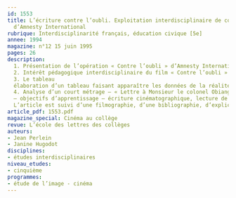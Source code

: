 ```yaml
---
id: 1553
title: L’écriture contre l’oubli. Exploitation interdisciplinaire de courts métrages
  d’Amnesty International 
rubrique: Interdisciplinarité français, éducation civique [5e]
annee: 1994
magazine: n°12 15 juin 1995
pages: 26
description: 
  1. Présentation de l’opération « Contre l’oubli » d’Amnesty International
  2. Intérêt pédagogique interdisciplinaire du film « Contre l’oubli »
  3. Le tableau
  élaboration d’un tableau faisant apparaître les données de la réalité, le traitement cinématographique du message et les pistes pédagogiques possibles
  4. Analyse d’un court métrage – « Lettre à Monsieur le colonel Obiang Nguema Mbasogo, président de la République de Guinée-Équatoriale »
  – objectifs d’apprentissage – écriture cinématographique, lecture de l’image, droits de l’homme en éducation civique, lettre argumentative
  L’article est suivi d’une filmographie, d’une bibliographie, d’explications sur les termes techniques.
article_pdf: 1553.pdf
magazine_special: Cinéma au collège
revue: L’école des lettres des collèges
auteurs:
- Jean Perlein
- Janine Hugodot
disciplines:
- études interdisciplinaires
niveau_etudes:
- cinquième
programmes:
- étude de l’image - cinéma
---
```

